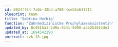 ```yaml
---
id: 6934ff64-7a6b-42bd-a709-4ce62e6417f1
blueprint: team
title: 'Sabrina Herbig'
function: 'Zahnmedizinische Prophylaxeassistentin'
updated_by: 8c9816a1-2d9a-4b41-8090-aae253815de3
updated_at: 1694542190
portrait: zvk_10.jpg
---
```

